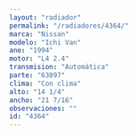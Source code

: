 ```yaml
---
layout: "radiador"
permalink: "/radiadores/4364/"
marca: "Nissan"
modelo: "Ichi Van"
ano: "1994"
motor: "L4 2.4"
transmision: "Automática"
parte: "63097"
clima: "Con clima"
alto: "14 1/4"
ancho: "21 7/16"
observaciones: ""
id: "4364"
---
```


